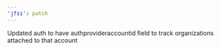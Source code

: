 ```yaml
---
'jfsi': patch
---
```


Updated auth to have authprovideraccountid field to track organizations attached to that account
